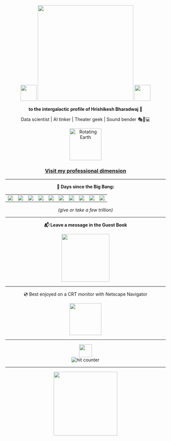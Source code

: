 <div align="center">
  <img src="https://github.com/fnky/fnky/raw/fnky/img/fan-1.gif" width="50" />
  <img src="https://github.com/fnky/fnky/raw/fnky/img/welcome-fire.gif" width="300" />
  <img src="https://github.com/fnky/fnky/raw/fnky/img/fan-1.gif" width="50" />
</div>

<div align="center">
  <p><strong>to the intergalactic profile of Hrishikesh Bharadwaj 🌌</strong></p>
  <p>Data scientist | AI tinker | Theater geek | Sound bender 🎭🎵💻</p>
</div>

<div align="center">
  <img src="https://www.animatedimages.org/data/media/152/animated-globe-image-0008.gif" width="100" alt="Rotating Earth" />
</div>

<h3 align="center">
  <a href="https://www.linkedin.com/in/hrishikeshmb/" target="_blank">
    Visit my professional dimension
  </a>
</h3>

---

<div align="center">
  <p><strong>🧠 Days since the Big Bang:</strong></p>
  <table>
    <tr>
      <td><img src="https://www.kirupa.com/stuff/green_digit_5.gif" /></td>
      <td><img src="https://www.kirupa.com/stuff/green_digit_0.gif" /></td>
      <td><img src="https://www.kirupa.com/stuff/green_digit_4.gif" /></td>
      <td><img src="https://www.kirupa.com/stuff/green_digit_5.gif" /></td>
      <td><img src="https://www.kirupa.com/stuff/green_digit_3.gif" /></td>
      <td><img src="https://www.kirupa.com/stuff/green_digit_6.gif" /></td>
      <td><img src="https://www.kirupa.com/stuff/green_digit_9.gif" /></td>
      <td><img src="https://www.kirupa.com/stuff/green_digit_4.gif" /></td>
      <td><img src="https://www.kirupa.com/stuff/green_digit_2.gif" /></td>
      <td><img src="https://www.kirupa.com/stuff/green_digit_0.gif" /></td>
    </tr>
  </table>
  <p><em>(give or take a few trillion)</em></p>
</div>

---

<div align="center">
  <p><strong>📬 Leave a message in the Guest Book</strong></p>
  <a href="https://github.com/easycase00/easycase00/issues">
    <img src="https://github.com/fnky/fnky/raw/fnky/img/guestbook.gif" width="150" />
  </a>
</div>

---

<div align="center">
  <p>💿 Best enjoyed on a CRT monitor with Netscape Navigator</p>
  <img src="https://github.com/fnky/fnky/raw/fnky/img/ie.jpg" width="100" />
</div>

---

<div align="center">
  <img src="https://github.com/fnky/fnky/raw/fnky/img/coin.gif" width="40" />
  <br>
  <img src="https://profile-counter.glitch.me/easycase00/count.svg" alt="hit counter" />
</div>

---

<div align="center">
  <img src="https://github.com/fnky/fnky/raw/fnky/img/y2k.gif" width="200" />
</div>
